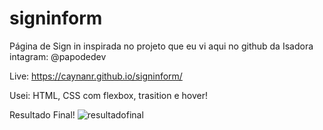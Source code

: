 
# signinform
Página de Sign in inspirada no projeto que eu vi aqui no github da Isadora intagram: @papodedev

Live: https://caynanr.github.io/signinform/

Usei: HTML, CSS com flexbox, trasition e hover!

Resultado Final!
![resultadofinal](https://user-images.githubusercontent.com/7688797/113720149-b89d3900-96c4-11eb-8d3d-fab9c9f530cb.png)
